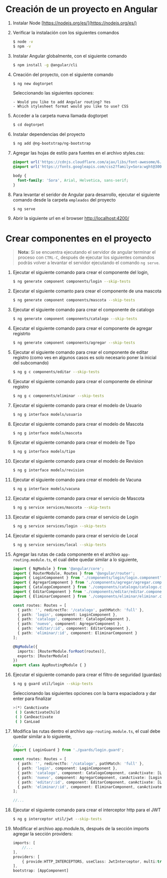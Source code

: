 # Creación de un proyecto en Angular

1. Instalar Node [https://nodejs.org/es/](https://nodejs.org/es/)

2. Verificar la instalación con los siguientes comandos

    ```bash
    $ node -v
    $ npm -v
    ```

3. Instalar Angular globalmente, con el siguiente comando

    ```bash
    $ npm install -g @angular/cli
    ```

4. Creación del proyecto, con el siguiente comando

    ```bash
    $ ng new dogtorpet
    ```

    Seleccionando las siguientes opciones:
    ```
    - Would you like to add Angular routing? Yes
    - Which stylesheet format would you like to use? CSS
    ```

5. Acceder a la carpeta nueva llamada dogtorpet

    ```bash
    $ cd dogtorpet
    ```

6. Instalar dependencias del proyecto

    ```bash
    $ ng add @ng-bootstrap/ng-bootstrap
    ```
7. Agregar las hojas de estilo para fuentes en el archivo styles.css:

    ```css
    @import url('https://cdnjs.cloudflare.com/ajax/libs/font-awesome/6.1.2/css/all.min.css');
	@import url('https://fonts.googleapis.com/css2?family=Sora:wght@300;400;700&display=swap');

	body {
	  font-family: 'Sora', Arial, Helvetica, sans-serif;
	}
    ```
8. Para levantar el seridor de Angular para desarrollo, ejecutar el siguiente comando desde la carpeta `empleados` del proyecto

    ```bash
    $ ng serve
    ```

9. Abrir la siguiente url en el browser
    [http://localhost:4200/](http://localhost:4200/)

# Crear componentes en el proyecto

> **Nota:** Si se encuentra ejecutando el servidor de angular terminar el proceso con `CTRL-C`, después de ejecutar los siguientes comandos podrás volver a levantar el servidor ejecutando el comando `ng serve`.

1. Ejecutar el siguiente comando para crear el componente del login,

    ```bash
    $ ng generate component components/login --skip-tests
    ```
2. Ejecutar el siguiente comanto para crear el componente de una mascota

   ```bash
   $ ng generate component components/mascota --skip-tests
   ```
3. Ejecutar el siguiente comando para crear el componente de catalogo

   ```bash
   $ ng generate component components/catalogo --skip-tests
   ```

4. Ejecutar el siguiente comando para crear el componente de agregar registrto

   ```bash
   $ ng generate component components/agregar --skip-tests
   ```

5. Ejecutar el siguiente comando para crear el componente de editar registro (como ves en algunos casos es solo necesario poner la inicial del subcomando)

   ```bash
   $ ng g c components/editar --skip-tests
   ```

6. Ejecutar el siguiente comando para crear el componente de eliminar registro

    ```bash
    $ ng g c components/eliminar --skip-tests
    ```

7. Ejecutar el siguiente comando para crear el modelo de Usuario

    ```bash
    $ ng g interface models/usuario
    ```

8. Ejecutar el siguiente comando para crear el modelo de Mascota

    ```bash
    $ ng g interface models/mascota
    ```

9. Ejecutar el siguiente comando para crear el modelo de Tipo

    ```bash
    $ ng g interface models/tipo
    ```

10. Ejecutar el siguiente comando para crear el modelo de Revision

    ```bash
    $ ng g interface models/revision
     ```

11. Ejecutar el siguiente comando para crear el modelo de Vacuna

    ```bash
    $ ng g interface models/vacuna
    ```

12. Ejecutar el siguiente comando para crear el servicio de Mascota

    ```bash
    $ ng g service services/mascota --skip-tests
    ```

13. Ejecutar el siguiente comando para crear el servicio de Login

    ```bash
    $ ng g service services/login --skip-tests
    ```

14. Ejecutar el siguiente comando para crear el servicio de Local

    ```bash
    $ ng g service services/local --skip-tests
    ```

15. Agregar las rutas de cada componente en el archivo `app-routing.module.ts`, el cual debe quedar similar a lo siguiente,

    ```typescript
    import { NgModule } from '@angular/core';
    import { RouterModule, Routes } from '@angular/router';
    import { LoginComponent } from './components/login/login.component';
    import { AgregarComponent } from './components/agregar/agregar.component';
    import { CatalogoComponent } from './components/catalogo/catalogo.component';
    import { EditarComponent } from './components/editar/editar.component';
    import { EliminarComponent } from './components/eliminar/eliminar.component';

    const routes: Routes = [
      { path: '', redirectTo: '/catalogo', pathMatch: 'full' },
      { path: 'login', component: LoginComponent },
      { path: 'catalogo', component: CatalogoComponent },
      { path: 'nuevo', component: AgregarComponent },
      { path: 'editar/:id', component: EditarComponent },
      { path: 'eliminar/:id', component: EliminarComponent }
    ];

    @NgModule({
      imports: [RouterModule.forRoot(routes)],
      exports: [RouterModule]
    })
    export class AppRoutingModule { }
    ```
16. Ejecutar el siguiente comando para crear el filtro de seguridad (guardas)

    ```bash
    $ ng g guard util/login --skip-tests
    ```
    Seleccionando las siguientes opciones con la barra espaciadora y dar enter para finalizar
    ```bash
    >(*) CanActivate
     ( ) CanActivateChild
     ( ) CanDeactivate
     ( ) CanLoad
    ```
17. Modifica las rutas dentro el archivo `app-routing.module.ts`, el cual debe quedar similar a lo siguiente,

    ```typescript
    //...
    import { LoginGuard } from './guards/login.guard';

    const routes: Routes = [
      { path: '', redirectTo: '/catalogo', pathMatch: 'full' },
      { path: 'login', component: LoginComponent },
      { path: 'catalogo', component: CatalogoComponent, canActivate: [LoginGuard]  },
      { path: 'nuevo', component: AgregarComponent, canActivate: [LoginGuard]  },
      { path: 'editar/:id', component: EditarComponent, canActivate: [LoginGuard]  },
      { path: 'eliminar/:id', component: EliminarComponent, canActivate: [LoginGuard]  }
    ];

    //...
    ```
18. Ejecutar el siguiente comando para crear el interceptor http para el JWT

    ```bash
    $ ng g interceptor util/jwt --skip-tests
    ```

19. Modificar el archivo app.module.ts, después de la sección imports agregar la sección providers:

    ```typescript
    imports: [
        //...
    ],
    providers: [
        { provide:HTTP_INTERCEPTORS, useClass: JwtInterceptor, multi:true}
    ],
    bootstrap: [AppComponent]
    ```